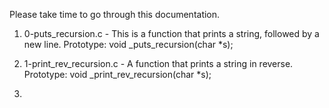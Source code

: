 Please take time to go through this documentation. 

1. 0-puts_recursion.c -	This is a function that prints a string, followed by a new line.
			Prototype: void _puts_recursion(char *s);

2. 1-print_rev_recursion.c - 	A function that prints a string in reverse.
				Prototype: void _print_rev_recursion(char *s);

3. 
